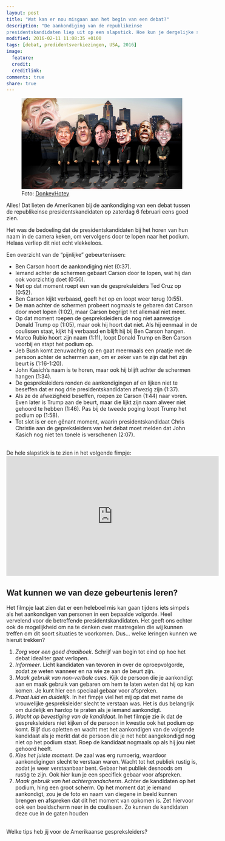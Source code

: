 ```yaml
---
layout: post
title: "Wat kan er nou misgaan aan het begin van een debat?"
description: "De aankondiging van de republikeinse
presidentskandidaten liep uit op een slapstick. Hoe kun je dergelijke situaties voorkomen?"
modified: 2016-02-11 11:08:35 +0100
tags: [debat, predidentsverkiezingen, USA, 2016]
image:
  feature: 
  credit: 
  creditlink: 
comments: true
share: true
---
```


<figure>
<img src="/images/karikatuur-republikeinse-kandidaten.jpg" alt="De
republikeinse presidentskandidaten (karikatuur)">
<figcaption>Foto: <a href="http://bit.ly/1PEGOPL">DonkeyHotey
</a></figcaption>
</figure>

Alles! Dat lieten de Amerikanen bij de aankondiging van een debat tussen de republikeinse presidentskandidaten op zaterdag 6 februari eens goed zien.

Het was de bedoeling dat de presidentskandidaten bij het horen van hun naam in de camera keken, om vervolgens door te lopen naar het podium. Helaas verliep dit niet echt vlekkeloos. 

Een overzicht van de “pijnlijke” gebeurtenissen:

<ul>
<li>Ben Carson hoort de aankondiging niet (0:37).</li>
<li>Iemand achter de schermen gebaart Carson door te lopen, wat hij dan ook voorzichtig doet (0:50).</li>
<li>Net op dat moment roept een van de gespreksleiders Ted Cruz op (0:52).</li>
<li>Ben Carson kijkt verbaasd, geeft het op en loopt weer terug (0:55).</li>
<li>De man achter de schermen probeert nogmaals te gebaren dat Carson door moet lopen (1:02), maar Carson begrijpt het allemaal niet meer.</li>
<li>Op dat moment roepen de gespreksleiders de nog niet aanwezige Donald Trump op (1:05), maar ook hij hoort dat niet. Als hij eenmaal in de coulissen staat, kijkt hij verbaasd en blijft hij bij Ben Carson hangen.</li> 
<li>Marco Rubio hoort zijn naam (1:11), loopt Donald Trump en Ben Carson voorbij en stapt het podium op.</li> 
<li>Jeb Bush komt zenuwachtig op en gaat meermaals een praatje met de persoon achter de schermen aan, om er zeker van te zijn dat het zijn beurt is (1:16-1:20).</li>
<li>John Kasich’s naam is te horen, maar ook hij blijft achter de schermen hangen (1:34).</li>
<li>De gespreksleiders ronden de aankondigingen af en lijken niet te beseffen dat er nog drie presidentskandidaten afwezig zijn (1:37).</li>
<li>Als ze de afwezigheid beseffen, roepen ze Carson (1:44) naar
voren. Even later is Trump aan de beurt, maar die lijkt zijn naam alweer niet gehoord te hebben (1:46). Pas bij de tweede poging loopt Trump het podium op (1:58).</li>
<li>Tot slot is er een gênant moment, waarin presidentskandidaat Chris Christie aan de gepreksleiders van het debat moet melden dat John Kasich nog niet ten tonele is verschenen (2:07).</li>
</ul>

<br>
De hele slapstick is te zien in het volgende fimpje:

<iframe width="560" height="315"
src="https://www.youtube.com/embed/gFfl74N0DAU" frameborder="0"
allowfullscreen></iframe>


<h2>Wat kunnen we van deze gebeurtenis leren?</h2>
Het filmpje laat zien dat er een heleboel mis kan gaan tijdens iets
simpels als het aankondigen van personen in een bepaalde
volgorde. Heel vervelend voor de betreffende
presidentskandidaten. Het geeft ons echter ook de mogelijkheid om na
te denken over maatregelen die wij kunnen treffen om dit soort
situaties te voorkomen. Dus... welke leringen kunnen we hieruit
trekken?

<ol>
<li><em>Zorg voor een goed draaiboek</em>. Schrijf van begin tot eind op hoe
het debat idealiter gaat verlopen.</li>
<li><em>Informeer</em>. Licht kandidaten van tevoren in over de
oproepvolgorde, zodat ze weten wanneer en na wie ze aan de beurt zijn.</li>
<li><em>Maak gebruik van non-verbale cues</em>. Kijk de persoon die je
aankondigt aan en maak gebruik van gebaren om hem te laten weten dat
hij op kan komen. Je kunt hier een speciaal gebaar voor afspreken.</li>
<li><em>Praat luid en duidelijk</em>. In het fimpje viel het mij op dat met name de vrouwelijke
gespreksleider slecht te verstaan was. Het is dus belangrijk om
duidelijk en hardop te praten als je iemand aankondigt. </li>
<li><em>Wacht op bevestiging van de kandidaat</em>. In het filmpje zie ik dat
de gespreksleiders niet kijken of de persoon in kwestie ook het podium
op komt. Blijf dus opletten en wacht met het aankondigen van de
volgende kandidaat als je merkt
dat de persoon die je net hebt aangekondigd nog niet op het podium
staat. Roep de kandidaat nogmaals op als hij jou niet gehoord
heeft. </li>
<li><em>Kies het juiste moment</em>. De zaal was erg rumoerig, waardoor
aankondigingen slecht te verstaan waren. Wacht tot het publiek rustig
is, zodat je weer verstaanbaar bent. Gebaar het publiek desnoods om
rustig te zijn. Ook hier kun je een specifiek gebaar voor
afspreken.</li>
<li><em>Maak gebruik van het achtergrondscherm</em>. Achter de kandidaten op
het podium, hing een groot scherm. Op het moment dat je iemand
aankondigt, zou je de foto en naam van diegene in beeld kunnen brengen
en
afspreken dat dit het moment van opkomen is. Zet hiervoor ook een
beeldscherm neer in de coulissen. Zo kunnen de kandidaten deze cue in
de gaten houden</li> 
</ol>

<br>
Welke tips heb jij voor de Amerikaanse gespreksleiders?
